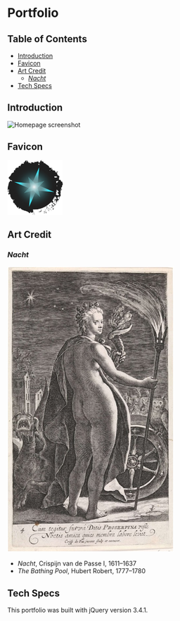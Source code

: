 # Portfolio

## Table of Contents

 + [Introduction](#introduction)
 + [Favicon](#favicon)
 + [Art Credit](#art-credit)
     - [*Nacht*](#nacht)
 + [Tech Specs](#tech-specs)

## Introduction

 ![Homepage screenshot](images/read-me/homepage.png "Homepage screenshot")

## Favicon

 <img src="images/star-favicon.png" style="width: 25%" />

## Art Credit

 ### *Nacht*

 <img src="images/read-me/credit-nacht.png" style="width: 75%">

 + *Nacht*, Crispijn van de Passe I, 1611&ndash;1637
 + *The Bathing Pool*, Hubert Robert, 1777&ndash;1780

## Tech Specs

 This portfolio was built with jQuery version 3.4.1.